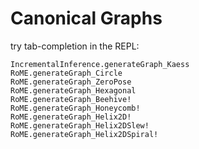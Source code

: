 # Canonical Graphs

try tab-completion in the REPL:
```@docs
IncrementalInference.generateGraph_Kaess
RoME.generateGraph_Circle
RoME.generateGraph_ZeroPose
RoME.generateGraph_Hexagonal
RoME.generateGraph_Beehive!
RoME.generateGraph_Honeycomb!
RoME.generateGraph_Helix2D!
RoME.generateGraph_Helix2DSlew!
RoME.generateGraph_Helix2DSpiral!
```